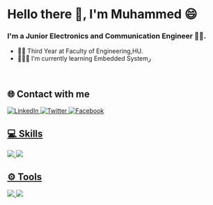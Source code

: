 # Hello there 👋, I'm Muhammed 😄
### I'm a Junior Electronics and Communication Engineer 👷‍♂️.
-  🧑‍🎓 Third Year at Faculty of Engineering,HU.
-  🧑🏽‍🏫 I’m currently learning Embedded Systemز
<br />

## 🌐 Contact with me 
 </a> <a href="https://www.linkedin.com/in/muhammedalii9" target="_blank"><img alt="LinkedIn" src="https://img.shields.io/badge/linkedin-%230077B5.svg?&style=for-the-badge&logo=linkedin&logoColor=white" />
 </a><a href="https://twitter.com/muhammed9alii" target="_blank"><img alt="Twitter" src="https://img.shields.io/badge/twitter-%231DA1F2.svg?&style=for-the-badge&logo=twitter&logoColor=white" /> 
  </a><a href="https://www.facebook.com/profile.php?id=100006345363273" target="_blank"><img alt="Facebook" src="https://img.shields.io/badge/Facebook-1877F2?style=for-the-badge&logo=facebook&logoColor=white" /> 
 <br />
 
 ## 💻 Skills
<img src="https://img.shields.io/badge/programming-00599C?style=for-the-badge&logo=C&logoColor=white" /> <img src="https://img.shields.io/badge/Microcontroller Interface-8A0A0A?style=for-the-badge&logo=micro:bit&logoColor=white">
 <br />
 
## ⚙️ Tools
<img src="https://img.shields.io/badge/GIT-E44C30?style=for-the-badge&logo=git&logoColor=white"> <a> <img src="https://img.shields.io/badge/Visual_Studio_Code-0078D4?style=for-the-badge&logo=visual%20studio%20code&logoColor=white" />
<br/>



<!-- ![GitHub Streak](https://streak-stats.demolab.com?user=0xmuhammedalii99 &theme=gruvbox&border_radius=4.5) -->




